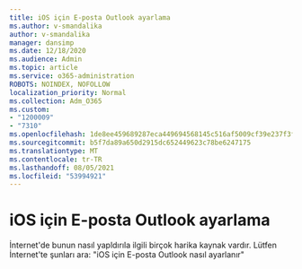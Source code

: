 ```yaml
---
title: iOS için E-posta Outlook ayarlama
ms.author: v-smandalika
author: v-smandalika
manager: dansimp
ms.date: 12/18/2020
ms.audience: Admin
ms.topic: article
ms.service: o365-administration
ROBOTS: NOINDEX, NOFOLLOW
localization_priority: Normal
ms.collection: Adm_O365
ms.custom:
- "1200009"
- "7310"
ms.openlocfilehash: 1de8ee459689287eca449694568145c516af5009cf39e237f3f82bdeb27403e5
ms.sourcegitcommit: b5f7da89a650d2915dc652449623c78be6247175
ms.translationtype: MT
ms.contentlocale: tr-TR
ms.lasthandoff: 08/05/2021
ms.locfileid: "53994921"
---
```

# <a name="set-up-an-email-signature-in-outlook-for-ios"></a>iOS için E-posta Outlook ayarlama

İnternet'de bunun nasıl yapldırıla ilgili birçok harika kaynak vardır. Lütfen İnternet'te şunları ara: "iOS için E-posta Outlook nasıl ayarlanır"